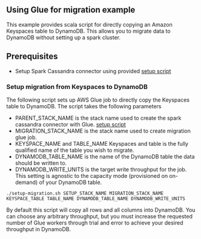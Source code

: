 ## Using Glue for migration example
This example provides scala script for directly copying an Amazon Keyspaces table to DynamoDB. This allows you to migrate data to DynamoDB without setting up a spark cluster.

## Prerequisites
* Setup Spark Cassandra connector using provided [setup script](../)

### Setup migration from Keyspaces to DynamoDB
The following script sets up AWS Glue job to directly copy the Keyspaces table to DynamoDB. The script takes the following parameters 
* PARENT_STACK_NAME is the stack name used to create the spark cassandra connector with Glue. [setup script](../)
* MIGRATION_STACK_NAME is the stack name used to create migration glue job. 
* KEYSPACE_NAME and TABLE_NAME Keyspaces and table is the fully qualified name of the table you wish to migrate.
* DYNAMODB_TABLE_NAME is the name of the DynamoDB table the data should be written to.
* DYNAMODB_WRITE_UNITS is the target write throughput for the job. This setting is agnostic to the capacity mode (provisioned on on-demand) of your DynamoDB table.

```shell
./setup-migration.sh SETUP_STACK_NAME MIGRATION_STACK_NAME KEYSPACE_TABLE TABLE_NAME DYNAMODB_TABLE_NAME DYNAMODB_WRITE_UNITS

```

By default this script will copy all rows and all columns into DynamoDB. You can choose any arbitrary throughput, but you must increase the requested number of Glue workers through trial and error to achieve your desired throughput in DynamoDB.